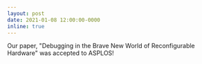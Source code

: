```yaml
---
layout: post
date: 2021-01-08 12:00:00-0000
inline: true
---
```


Our paper, "Debugging in the Brave New World of Reconfigurable
Hardware" was accepted to ASPLOS!
